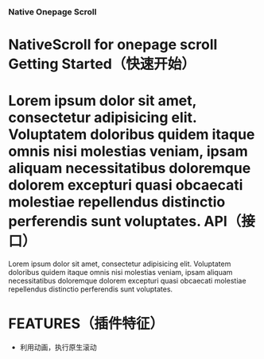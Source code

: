 ### Native Onepage Scroll
NativeScroll for onepage scroll
Getting Started（快速开始）
=========
Lorem ipsum dolor sit amet, consectetur adipisicing elit. Voluptatem doloribus quidem itaque omnis nisi molestias veniam, ipsam aliquam necessitatibus doloremque dolorem excepturi quasi obcaecati molestiae repellendus distinctio perferendis sunt voluptates.
API（接口）
=========
Lorem ipsum dolor sit amet, consectetur adipisicing elit. Voluptatem doloribus quidem itaque omnis nisi molestias veniam, ipsam aliquam necessitatibus doloremque dolorem excepturi quasi obcaecati molestiae repellendus distinctio perferendis sunt voluptates.

FEATURES（插件特征）
======
* 利用动画，执行原生滚动
